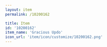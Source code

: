 ```yaml
---
layout: item
permalink: /10200162

title: Item
id: '10200162'
item_name: 'Gracious Updo'
icon_url: 'item/icon/customize/10200162.png'
---
```

